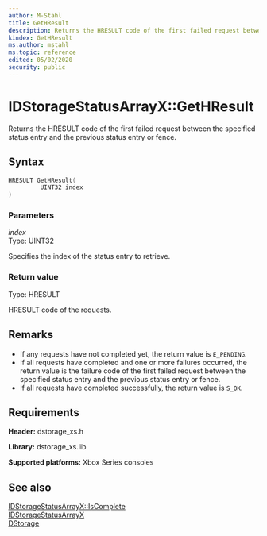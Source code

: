 ```yaml
---
author: M-Stahl
title: GetHResult
description: Returns the HRESULT code of the first failed request between the specified status entry and the previous status entry or fence.
kindex: GetHResult
ms.author: mstahl
ms.topic: reference
edited: 05/02/2020
security: public
---
```


# IDStorageStatusArrayX::GetHResult  

Returns the HRESULT code of the first failed request between the specified status entry and the previous status entry or fence.  

## Syntax  
  
```cpp
HRESULT GetHResult(  
         UINT32 index  
)  
```  
  
### Parameters  
  
*index*  
Type: UINT32  
  
Specifies the index of the status entry to retrieve.  
  
### Return value  
Type: HRESULT
  
HRESULT code of the requests.
  
## Remarks  
  
* If any requests have not completed yet, the return value is `E_PENDING`. 
* If all requests have completed and one or more failures occurred, the return value is the failure code of the first failed request between the specified status entry and the previous status entry or fence. 
* If all requests have completed successfully, the return value is `S_OK`. 
 
## Requirements  
  
**Header:** dstorage_xs.h  
  
**Library:** dstorage_xs.lib  
  
**Supported platforms:** Xbox Series consoles  
  
## See also  
[IDStorageStatusArrayX::IsComplete](idstoragestatusarrayx_iscomplete.md)  
[IDStorageStatusArrayX](../idstoragestatusarrayx.md)  
[DStorage](../../../dstorage_members.md)  
  